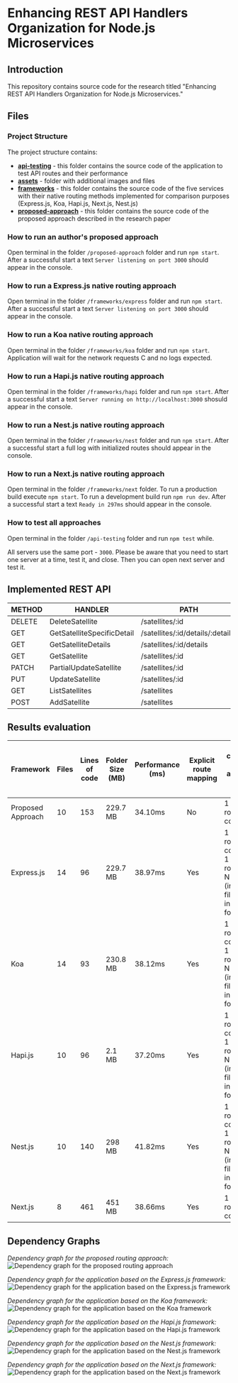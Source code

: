 # Enhancing REST API Handlers Organization for Node.js Microservices

## Introduction

This repository contains source code for the research titled "Enhancing REST API Handlers Organization for Node.js Microservices."

## Files
### Project Structure

The project structure contains:

* **[api-testing](https://github.com/olehxch/rest-api-handlers/tree/master/api-testing)** - this folder contains the source code of the application to test API routes and their performance
* **[assets](https://github.com/olehxch/rest-api-handlers/tree/master/assets)** - folder with additional images and files
* **[frameworks](https://github.com/olehxch/rest-api-handlers/tree/master/frameworks)** - this folder contains the source code of the five services with their native routing methods implemented for comparison purposes (Express.js, Koa, Hapi.js, Next.js, Nest.js)
* **[proposed-approach](https://github.com/olehxch/rest-api-handlers/tree/master/proposed-approach)** - this folder contains the source code of the proposed approach described in the research paper

### How to run an author's proposed approach

Open terminal in the folder `/proposed-approach` folder and run `npm start`. After a successful start a text `Server listening on port 3000` should appear in the console. 

### How to run a Express.js native routing approach

Open terminal in the folder `/frameworks/express` folder and run `npm start`. After a successful start a text `Server listening on port 3000` should appear in the console. 

### How to run a Koa native routing approach

Open terminal in the folder `/frameworks/koa` folder and run `npm start`. Application will wait for the network requests C and no logs expected.

### How to run a Hapi.js native routing approach

Open terminal in the folder `/frameworks/hapi` folder and run `npm start`. After a successful start a text `Server running on http://localhost:3000` shosuld appear in the console.

### How to run a Nest.js native routing approach

Open terminal in the folder `/frameworks/nest` folder and run `npm start`. After a successful start a full log with initialized routes should appear in the console. 

### How to run a Next.js native routing approach

Open terminal in the folder `/frameworks/next` folder. To run a production build execute `npm start`. To run a development build run `npm run dev`. After a successful start a text `Ready in 297ms` should appear in the console. 

### How to test all approaches

Open terminal in the folder `/api-testing` folder and run `npm test` while.

All servers use the same port - `3000`. Please be aware that you need to start one server at a time, test it, and close. Then you can open next server and test it. 

## Implemented REST API

| METHOD | HANDLER                     | PATH                          |
|--------|-----------------------------|-------------------------------|
| DELETE | DeleteSatellite             | /satellites/:id               |
| GET    | GetSatelliteSpecificDetail  | /satellites/:id/details/:detailId |
| GET    | GetSatelliteDetails         | /satellites/:id/details       |
| GET    | GetSatellite                | /satellites/:id               |
| PATCH  | PartialUpdateSatellite      | /satellites/:id               |
| PUT    | UpdateSatellite             | /satellites/:id               |
| GET    | ListSatellites              | /satellites                   |
| POST   | AddSatellite                | /satellites                   |

## Results evaluation

| Framework | Files | Lines of code | Folder Size (MB) | Performance (ms) | Explicit route mapping | Files changed for adding a new route |
|-----------|-------|---------------|------------------|------------------|------------------------|--------------------------------------|
| Proposed Approach | 10 | 153 | 229.7 MB | 34.10ms | No | 1 (new route controller) |
| Express.js | 14 | 96 | 229.7 MB | 38.97ms | Yes | 1 (new route controller)<br>1 (root router)<br>N (index.js files inside folders) |
| Koa | 14 | 93 | 230.8 MB | 38.12ms | Yes | 1 (new route controller)<br>1 (root router)<br>N (index.js files inside folders) |
| Hapi.js | 10 | 96 | 2.1 MB | 37.20ms | Yes | 1 (new route controller)<br>1 (root router)<br>N (index.js files inside folders) |
| Nest.js | 10 | 140 | 298 MB | 41.82ms | Yes | 1 (new route controller)<br>1 (root router)<br>N (index.js files inside folders) |
| Next.js | 8 | 461 | 451 MB | 38.66ms | Yes | 1 (new route controller) |

## Dependency Graphs

*Dependency graph for the proposed routing approach:*
![Dependency graph for the proposed routing approach](/assets/depgraph-proposed-approach.png)

*Dependency graph for the application based on the Express.js framework:*
![Dependency graph for the application based on the Express.js framework](/assets/depgraph-express.png)

*Dependency graph for the application based on the Koa framework:*
![Dependency graph for the application based on the Koa framework](/assets/depgraph-koa.png)

*Dependency graph for the application based on the Hapi.js framework:*
![Dependency graph for the application based on the Hapi.js framework](/assets/depgraph-hapi.png)

*Dependency graph for the application based on the Nest.js framework:*
![Dependency graph for the application based on the Nest.js framework](/assets/depgraph-nest.png)

*Dependency graph for the application based on the Next.js framework:*
![Dependency graph for the application based on the Next.js framework](/assets//depgraph-next.png)
